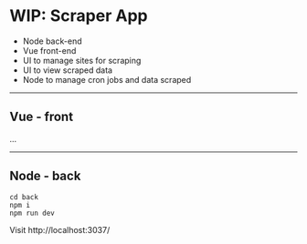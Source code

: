 # WIP: Scraper App

- Node back-end
- Vue front-end
- UI to manage sites for scraping
- UI to view scraped data
- Node to manage cron jobs and data scraped

---

## Vue - front
...

---

## Node - back

```
cd back
npm i
npm run dev
````

Visit http://localhost:3037/